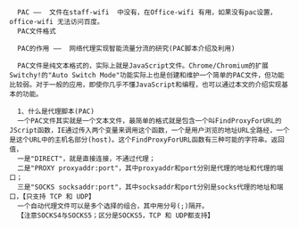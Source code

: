 ###
    
      PAC ——  文件在staff-wifi  中没有，在Office-wifi 有用，如果没有pac设置，office-wifi 无法访问百度。
      PAC文件格式
     
      PAC的作用 ——  网络代理实现智能流量分流的研究(PAC脚本介绍及利用)
      
      PAC文件是纯文本格式的，实际上就是JavaScript文件。Chrome/Chromium的扩展Switchy!的"Auto Switch Mode"功能实际上也是创建和维护一个简单的PAC文件，但功能比较弱。对于一般的应用，即使你几乎不懂JavaScript和编程，也可以通过本文的介绍实现基本的功能。
      
      1、什么是代理脚本(PAC)
      一个PAC文件其实就是一个文本文件，最简单的格式就是包含一个叫FindProxyForURL的JScript函数，IE通过传入两个变量来调用这个函数，一个是用户浏览的地址URL全路经，一个是这个URL中的主机名部分(host)。这个FindProxyForURL函数有三种可能的字符串。返回值，
      一是"DIRECT"，就是直接连接，不通过代理；
      二是"PROXY proxyaddr:port"，其中proxyaddr和port分别是代理的地址和代理的端口；
      三是"SOCKS socksaddr:port"，其中socksaddr和port分别是socks代理的地址和端口，【只支持 TCP 和 UDP】
      一个自动代理文件可以是多个选择的组合，其中用分号(;)隔开。
      【注意SOCKS4与SOCKS5；区分是SOCKS5，TCP 和 UDP都支持】